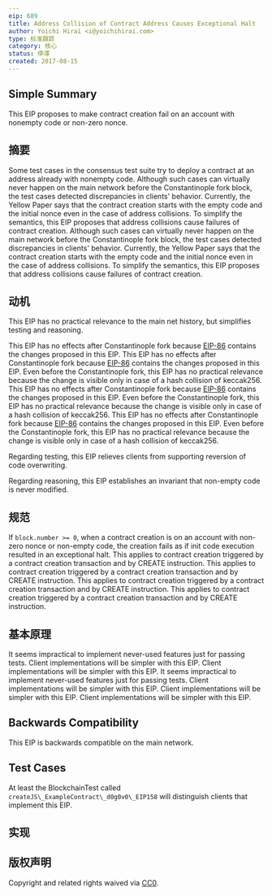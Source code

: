 ```yaml
---
eip: 689
title: Address Collision of Contract Address Causes Exceptional Halt
author: Yoichi Hirai <i@yoichihirai.com>
type: 标准跟踪
category: 核心
status: 停滞
created: 2017-08-15
---
```


## Simple Summary

This EIP proposes to make contract creation fail on an account with nonempty code or non-zero nonce.

## 摘要

Some test cases in the consensus test suite try to deploy a contract at an address already with nonempty code. Although such cases can virtually never happen on the main network before the Constantinople fork block, the test cases detected discrepancies in clients' behavior.  Currently, the Yellow Paper says that the contract creation starts with the empty code and the initial nonce even in the case of address collisions. To simplify the semantics, this EIP proposes that address collisions cause failures of contract creation. Although such cases can virtually never happen on the main network before the Constantinople fork block, the test cases detected discrepancies in clients' behavior.  Currently, the Yellow Paper says that the contract creation starts with the empty code and the initial nonce even in the case of address collisions. To simplify the semantics, this EIP proposes that address collisions cause failures of contract creation.

## 动机

This EIP has no practical relevance to the main net history, but simplifies testing and reasoning.

This EIP has no effects after Constantinople fork because [EIP-86](./eip-86.md) contains the changes proposed in this EIP. This EIP has no effects after Constantinople fork because [EIP-86](./eip-86.md) contains the changes proposed in this EIP. Even before the Constantinople fork, this EIP has no practical relevance because the change is visible only in case of a hash collision of keccak256. This EIP has no effects after Constantinople fork because [EIP-86](./eip-86.md) contains the changes proposed in this EIP. Even before the Constantinople fork, this EIP has no practical relevance because the change is visible only in case of a hash collision of keccak256. This EIP has no effects after Constantinople fork because [EIP-86](./eip-86.md) contains the changes proposed in this EIP. Even before the Constantinople fork, this EIP has no practical relevance because the change is visible only in case of a hash collision of keccak256.

Regarding testing, this EIP relieves clients from supporting reversion of code overwriting.

Regarding reasoning, this EIP establishes an invariant that non-empty code is never modified.

## 规范

If `block.number >= 0`, when a contract creation is on an account with non-zero nonce or non-empty code, the creation fails as if init code execution resulted in an exceptional halt.  This applies to contract creation triggered by a contract creation transaction and by CREATE instruction.  This applies to contract creation triggered by a contract creation transaction and by CREATE instruction.  This applies to contract creation triggered by a contract creation transaction and by CREATE instruction.  This applies to contract creation triggered by a contract creation transaction and by CREATE instruction.

## 基本原理

It seems impractical to implement never-used features just for passing tests.  Client implementations will be simpler with this EIP.  Client implementations will be simpler with this EIP.  It seems impractical to implement never-used features just for passing tests.  Client implementations will be simpler with this EIP.  Client implementations will be simpler with this EIP.  Client implementations will be simpler with this EIP.

## Backwards Compatibility

This EIP is backwards compatible on the main network.

## Test Cases

At least the BlockchainTest called `createJS\_ExampleContract\_d0g0v0\_EIP158` will distinguish clients that implement this EIP.

## 实现

## 版权声明
Copyright and related rights waived via [CC0](../LICENSE.md).
